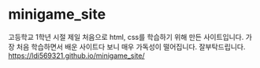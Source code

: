 # minigame_site
고등학교 1학년 시절 제일 처음으로 html, css를 학습하기 위해 만든 사이트입니다.
가장 처음 학습하면서 배운 사이트다 보니 매우 가독성이 떨어집니다. 잘부탁드립니다.
https://ldi569321.github.io/minigame_site/
